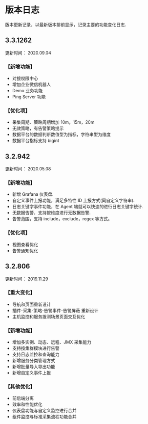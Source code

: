 # 版本日志

版本更新记录，以最新版本排前显示，记录主要的功能变化日志.

## 3.3.1262

更新时间： 2020.09.04

### 【新增功能】

* 对接权限中心
* 增加企业微信机器人
* Demo 业务功能
* Ping Server 功能

### 【优化项】

* 采集周期、策略周期增加 10m，15m，20m
* 无效策略，有告警策略提示
* 数据平台的数据判断数值型为指标，字符串型为维度
* 数据平台指标支持 bigint

## 3.2.942

更新时间： 2020.05.08

### 【新增功能】

* 新增 Grafana 仪表盘. 
* 自定义事件上报功能，满足多特性 ID 上报方式(同自定义字符串).
* 日志关键字事件功能，在 Agent 端就可以快速的进行日志关键字统计. 
* 无数据告警，支持按维度进行无数据告警.
* 告警范围，支持 include，exclude，regex 等方式。

### 【优化项】

* 视图查看优化
* 告警通知优化


## 3.2.806

更新时间： 2019.11.29

### 【重大变化】

* 导航和页面重新设计
* 插件-采集-策略-告警事件-告警屏蔽 重新设计
* 主机监控和服务拨测场景页面交互优化

### 【新增功能】

* 增加多实例、动态、远程、JMX 采集能力
* 支持按集群模块进行告警
* 支持日志监控和查询能力
* 新增服务分类管理方式
* 新增批量导入导出功能
* 新增自定义事件上报

### 【其他优化】

* 前后端分离
* 效率和性能优化
* 仪表盘功能与自定义监控进行合并
* 组件监控与标准采集流程功能合并






